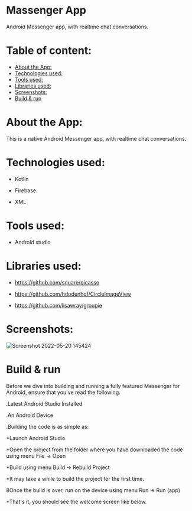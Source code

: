 # Massenger App
 Android Messenger app, with realtime chat conversations.

# Table of content:

- [About the App:](#about-the-app)
- [Technologies used:](#technologies-used)
- [Tools used:](#tools-used)
- [Libraries used:](#libraries-used)
- [Screenshots:](#screenshots)
- [Build & run](#build--run)


# About the App:

This is a native Android Messenger app, with realtime chat conversations.



# Technologies used:

-  Kotlin

-  Firebase

-  XML



# Tools used:

-  Android studio



# Libraries used:

-  https://github.com/square/picasso

-  https://github.com/hdodenhof/CircleImageView

-  https://github.com/lisawray/groupie




# Screenshots:

![Screenshot 2022-05-20 145424](https://user-images.githubusercontent.com/59229510/169535587-2cec643d-353d-4d0f-bbad-e9b73c59d978.jpg)




# Build & run


Before we dive into building and running a fully featured Messenger for Android, ensure that you've read the following.

.Latest Android Studio Installed

.An Android Device

.Building the code is as simple as:



*Launch Android Studio

*Open the project from the folder where you have downloaded the code using menu File -> Open

*Build using menu Build -> Rebuild Project

*It may take a while to build the project for the first time.

8Once the build is over, run on the device using menu Run -> Run (app)

*That's it, you should see the welcome screen like below.

